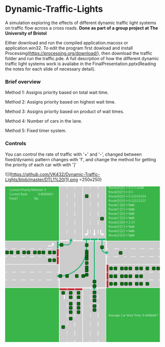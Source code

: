 # Dynamic-Traffic-Lights
A simulation exploring the effects of different dynamic traffic light systems on traffic flow across a cross roads. 
**Done as part of a group project at The University of Bristol**

Either download and run the compiled application.macosx or application.win32. 
To edit the program first dowload and install Processing(https://processing.org/download/), then download the traffic folder and run the traffic.pde.
A full descrption of how the different dynamic traffic light systems work is availabe in the FinalPresentation.pptx(Reading the notes for each slide of necessary detail).

### Brief overview

Method 1:
	Assigns priority based on total wait time.

Method 2:
	Assigns priority based on highest wait time.

Method 3:
	Assigns priority based on product of wait times.

Method 4:
	Number of cars in the lane.

Method 5:
	Fixed timer system.

### Controls
You can control the rate of traffic with '+' and '-', changed between fixed/dynamic pattern changes with 'f', and change the method for getting the priority of each car with with ']'


![](https://github.com/VK432/Dynamic-Traffic-Lights/blob/master/DTL1%20(1).png =250x250)


![alt text](https://github.com/VK432/Dynamic-Traffic-Lights/blob/master/DTL1%20(2).png "Screenshot 2")
